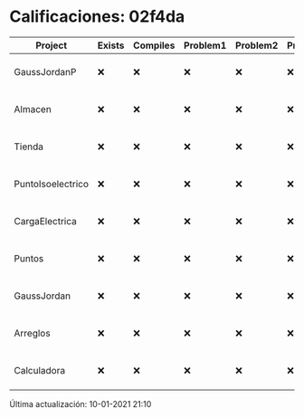 # Calificaciones: 02f4da
|Project|Exists|Compiles|Problem1|Problem2|Problem3|Extra|Grade|CommitHash|CommitDate|CheckDate|DueDate|Comments|
|-|-|-|-|-|-|-|-|-|-|-|-|-|
|GaussJordanP|❌|❌|❌|❌|❌|❌|5.0|nan|nan|10-01-2021 21:10:41|14-01-2021 21:00:00|No se encontró el archivo en PracticasComputacionI/GaussJordanP/GaussJordanP.py|
|Almacen|❌|❌|❌|❌|❌|❌|5.0|nan|nan|10-01-2021 21:10:40|04-12-2020 21:00:00|No se encontró el archivo en PracticasComputacionI/Almacen/Almacen.cpp|
|Tienda|❌|❌|❌|❌|❌|❌|5.0|nan|nan|10-01-2021 21:10:40|11-12-2020 21:00:00|No se encontró el archivo en PracticasComputacionI/Tienda/Almacen.cpp|
|PuntoIsoelectrico|❌|❌|❌|❌|❌|❌|5.0|nan|nan|10-01-2021 21:10:39|26-11-2020 21:00:00|No se encontró el archivo en PracticasComputacionI/PuntoIsoelectrico/Grupo.cpp|
|CargaElectrica|❌|❌|❌|❌|❌|❌|5.0|nan|nan|10-01-2021 21:10:38|19-11-2020 21:00:00|No se encontró el archivo en PracticasComputacionI/CargaElectrica/CargaElectrica.cpp|
|Puntos|❌|❌|❌|❌|❌|❌|5.0|nan|nan|10-01-2021 21:10:37|05-11-2020 21:00:00|No se encontró el archivo en PracticasComputacionI/Puntos/Punto.cpp|
|GaussJordan|❌|❌|❌|❌|❌|❌|5.0|nan|nan|10-01-2021 21:10:36|19-11-2020 21:00:00|No se encontró el archivo en PracticasComputacionI/GaussJordan/GaussJordan.cpp|
|Arreglos|❌|❌|❌|❌|❌|❌|5.0|nan|nan|10-01-2021 21:10:35|22-10-2020 21:00:00|No se encontró el archivo en PracticasComputacionI/Arreglos/Arreglos.cpp|
|Calculadora|❌|❌|❌|❌|❌|❌|5.0|nan|nan|10-01-2021 21:10:34|15-10-2020 21:00:00|No se encontró el archivo en PracticasComputacionI/Calculadora/Calculadora.cpp|

Última actualización: 10-01-2021 21:10